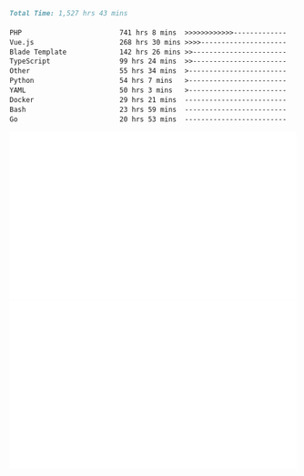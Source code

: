 <!--START_SECTION:waka-->

```markdown
Total Time: 1,527 hrs 43 mins

PHP                        741 hrs 8 mins  >>>>>>>>>>>>-------------   46.81 %
Vue.js                     268 hrs 30 mins >>>>---------------------   16.96 %
Blade Template             142 hrs 26 mins >>-----------------------   09.00 %
TypeScript                 99 hrs 24 mins  >>-----------------------   06.28 %
Other                      55 hrs 34 mins  >------------------------   03.51 %
Python                     54 hrs 7 mins   >------------------------   03.42 %
YAML                       50 hrs 3 mins   >------------------------   03.16 %
Docker                     29 hrs 21 mins  -------------------------   01.85 %
Bash                       23 hrs 59 mins  -------------------------   01.52 %
Go                         20 hrs 53 mins  -------------------------   01.32 %
```

<!--END_SECTION:waka-->
<p align="center">
    <img src="https://raw.githubusercontent.com/rjp2525/rjp2525/output/generated/overview.svg">
    <img src="https://raw.githubusercontent.com/rjp2525/rjp2525/output/generated/languages.svg">
</p>
